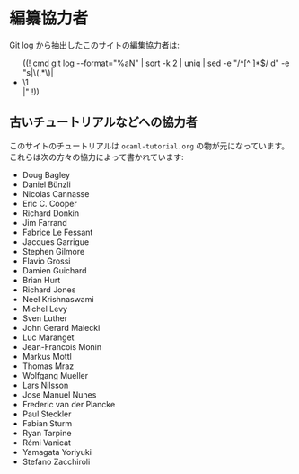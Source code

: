 <!-- ((! set title 編纂協力者 !)) -->

編纂協力者
=============

[Git log](https://github.com/ocaml/ocaml.org/commits/master)
から抽出したこのサイトの編集協力者は:

<ul>
((! cmd git log --format="%aN" | sort -k 2 | uniq | sed -e "/^[^ ]*$/ d" -e "s|\(.*\)|<li>\1</li>|" !))
</ul>

古いチュートリアルなどへの協力者
-----------------------------------

このサイトのチュートリアルは `ocaml-tutorial.org` の物が元になっています。
これらは次の方々の協力によって書かれています:

* Doug Bagley
* Daniel Bünzli
* Nicolas Cannasse
* Eric C. Cooper
* Richard Donkin
* Jim Farrand
* Fabrice Le Fessant
* Jacques Garrigue
* Stephen Gilmore
* Flavio Grossi
* Damien Guichard
* Brian Hurt
* Richard Jones
* Neel Krishnaswami
* Michel Levy
* Sven Luther
* John Gerard Malecki
* Luc Maranget
* Jean-Francois Monin
* Markus Mottl
* Thomas Mraz
* Wolfgang Mueller
* Lars Nilsson
* Jose Manuel Nunes
* Frederic van der Plancke
* Paul Steckler
* Fabian Sturm
* Ryan Tarpine
* Rémi Vanicat
* Yamagata Yoriyuki
* Stefano Zacchiroli

